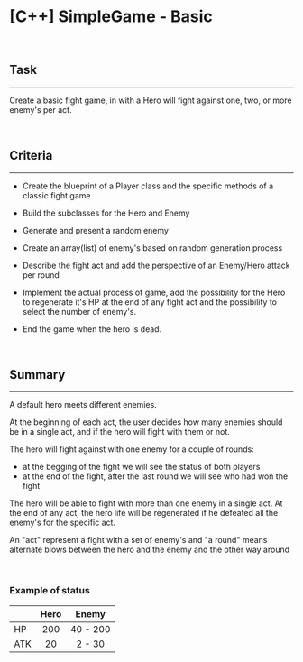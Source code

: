 # [C++] SimpleGame  - Basic
<br>

## Task
---
Create a basic fight game, in with a Hero will fight against one, two, or more enemy's per act.


<br>


## Criteria
--- 
*   Create the blueprint of a Player class and the specific methods of a classic fight game
*   Build the subclasses for the Hero and Enemy
*   Generate and present a random enemy
*   Create an array(list) of enemy's based on random generation process
*   Describe the fight act and add the perspective of an Enemy/Hero attack per round

*   Implement the actual process of game, add the possibility for the Hero to regenerate it's HP at the end of any fight act and the possibility to select the number of enemy's.
*   End the game when the hero is dead.


<br>


## Summary 
---
A default hero meets different enemies. 
  
At the beginning of each act, the user decides how many enemies should be in a single act, and if the hero will fight with them or not.
  
The hero will fight against with one enemy for a couple of rounds:
  * at the begging of the fight we will see the status of both players
  * at the end of the fight, after the last round we will see who had won the fight
  
The hero will be able to fight with more than one enemy in a single act. At the end of any act, the hero life will be regenerated if he defeated all the enemy's for the specific act. 

An "act" represent a fight with a set of enemy's and "a round" means alternate blows between the hero and the enemy and the other way around


<br>


### Example of status

|   |Hero|  Enemy  |
|:--|:--:|:-------:|
|HP |200 | 40 - 200|
|ATK|20  |  2 - 30 |
      

